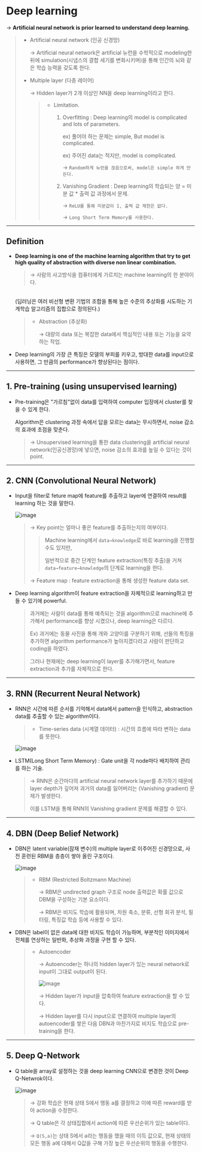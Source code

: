 # Deep learning

 → **Artificial neural network is prior learned to understand deep learning.**

> - Artificial neural network (인공 신경망)
>
>   → Artificial neural network은 artificial 뉴런을 수학적으로 modeling한 뒤에 simulation(시냅스의 결합 세기를 변화시키며)을 통해 인간의 뇌와 같은 학습 능력을 갖도록 한다.
>
> - Multiple layer (다층 레이어)
>
>   → Hidden layer가 2개 이상인 NN을 deep learning이라고 한다. 
>
>   > * Limitation.
>   >
>   >   1. Overfitting : Deep learning의 model is complicated and lots of parameters. 
>   >
>   >      ex) 풀어야 하는 문제는 simple, But model is complicated.
>   >
>   >      ex) 주어진 data는 적지만, model is complicated.
>   >
>   >      → `Random하게 뉴런을 끊음으로써, model은 simple 하게 만든다.`
>   >
>   >   2. Vanishing Gradient : Deep learning의 학습되는 양 = 미분 값 * 출력 값 과정에서 문제.
>   >
>   >      → `ReLU를 통해 미분값이 1, 출력 값 제한은 없다.`
>   >
>   >      → `Long Short Term Memory를 사용한다.`



------

## Definition

- **Deep learning is one of the machine learning algorithm that try to get high quality of abstraction with diverse non linear combination.**

  > → 사람의 사고방식을 컴퓨터에게 가르치는 machine learning의 한 분야이다.

  <br>(딥러닝은 여러 비선형 변환 기법의 조합을 통해 높은 수준의 추상화를 시도하는 기계학습 알고리즘의 집합으로 정의된다.)

  > * Abstraction (추상화)
  >
  >   → 대량의 data 또는 복잡한 data에서 핵심적인 내용 또는 기능을 요약하는 작업.

- Deep learning의 가장 큰 특징은 모델의 부피를 키우고, 방대한 data를 input으로 사용하면, 그 만큼의 performance가 향상된다는 점이다.



------

## 1. Pre-training (using unsupervised learning)

- Pre-training은 "가르침"없이 data를 입력하여 computer 입장에서 cluster를 찾을 수 있게 한다. 

  Algorithm은 clustering 과정 속에서 답을 모르는 data는 무시하면서, noise 감소의 효과에 초점을 맞춘다.

  > → Unsupervised learning을 통한 data clustering을 artificial neural network(인공신경망)에 넣으면, noise 감소의 효과를 높일 수 있다는 것이 point.



------

## 2. CNN (Convolutional Neural Network)

- Input을 filter로 feture map에 feature를 추출하고 layer에 연결하여 result를 learning 하는 것을 말한다.

  ![image](https://user-images.githubusercontent.com/23169707/48966206-03481a00-f010-11e8-9adb-3a8bca15a8d2.png)

  > → Key point는 얼마나 좋은 feature를 추출하는지의 여부이다.
  >
  > > Machine learning에서 `data→knowledge`로 바로 learning을 진행할 수도 있지만, 
  > >
  > > 일반적으로 중간 단계인 feature extraction(특징 추출)을 거쳐 `data→feature→knowledge`의 단계로 learning을 한다.
  >
  > → Feature map : feature extraction을 통해 생성한 feature data set.

- Deep learning algorithm이 feature extraction을 자체적으로 learning하고 만들 수 있기에 powerful.

  > 과거에는 사람이 data를 통해 예측되는 것을 algorithm으로 machine에 추가해서 performance를 향상 시켰으나, deep learning은 다르다.
  >
  > Ex) 과거에는 동물 사진을 통해 개와 고양이를 구분하기 위해, 선들의 특징을 추가하면 algorithm performance가 높아지겠다라고 사람이 판단하고 coding을 하였다.
  >
  > 그러나 현재에는 deep learning이 layer를 추가해가면서, feature extraction과 추가를 자체적으로 한다.



------

## 3. RNN (Recurrent Neural Network)

- RNN은 시간에 따른 순서를 기억해서 data에서 pattern을 인식하고, abstraction data를 추출할 수 있는 algorithm이다.

  > * Time-series data (시계열 데이터) : 시간의 흐름에 따라 변하는 data를 뜻한다.

  ![image](https://user-images.githubusercontent.com/23169707/48966489-d6970100-f015-11e8-9cf4-06e43df9636c.png)

- LSTM(Long Short Term Memory) : Gate unit을 각 node마다 배치하여 관리를 하는 기술.

  > → RNN은 순간마다의 artificial neural network layer를 추가하기 때문에 layer depth가 깊어져 과거의 data를 잃어버리는 (Vanishing gradient) 문제가 발생한다.
  >
  > 이를 LSTM을 통해 RNN의 Vanishing gradient 문제를 해결할 수 있다.



------

## 4. DBN (Deep Belief Network)

- DBN은 latent variable(잠재 변수)의 multiple layer로 이주어진 신경망으로, 사전 훈련된 RBM을 층층이 쌓아 올린 구조이다.

  ![image](https://user-images.githubusercontent.com/23169707/48966578-ac464300-f017-11e8-9e56-ec98194514d8.png)

  > * RBM (Restricted Boltzmann Machine)
  >
  >   → RBM은 undirected graph 구조로 node 출력값은 확률 값으로 DBM을 구성하는 기본 요소이다.
  >
  >   → RBM은 비지도 학습에 활용되며, 차원 축소, 분류, 선형 회귀 분석, 필터링, 특징값 학습 등에 사용할 수 있다.

- DBN은 label이 없은 data에 대한 비지도 학습이 가능하며, 부분적인 이미지에서 전체를 연상하는 일반화, 추상화 과정을 구현 할 수 있다.

  > * Autoencoder
  >
  >   → Autoencoder는 하나의 hidden layer가 있는 neural network로 input이 그대로 output이 된다.
  >
  >   ![image](https://user-images.githubusercontent.com/23169707/48966623-91c09980-f018-11e8-9f46-a1d45d4ed6b1.png)
  >
  >   → Hidden layer가 input을 압축하여 feature extraction을 할 수 있다.
  >
  >   → Hidden layer를 다시 input으로 연결하여 multiple layer의 autoencoder를 쌓은 다음 DBN과 마찬가지로 비지도 학습으로 pre-training을 한다.



------

## 5. Deep Q-Network

- Q table을 array로 설정하는 것을 deep learning CNN으로 변경한 것이 Deep Q-Netwrok이다. 

  ![image](https://user-images.githubusercontent.com/23169707/48966655-317e2780-f019-11e8-9936-041487511eb1.png)

  > → 강화 학습은 현재 상태 S에서 행동 a를 결정하고 이에 따른 reward를 받아 action을 수정한다.
  >
  > → Q table은 각 상태집합에서 action에 따른 우선순위가 있는 table이다.
  >
  > → `Q(S,a)`는 상태 S에서 a라는 행동을 했을 때의 이득 값으로, 현재 상태의 모든 행동 a에 대해서 Q값을 구해 가장 높은 우선순위의 행동을 수행한다.



